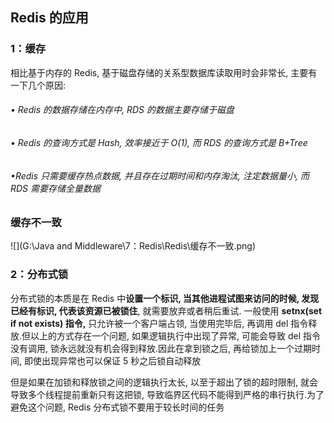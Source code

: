 ## Redis 的应用

### 1：缓存

相比基于内存的 Redis, 基于磁盘存储的关系型数据库读取⽤时会⾮常⻓, 主要有⼀下⼏个原因:

###### • Redis 的数据存储在内存中, RDS 的数据主要存储于磁盘

###### • Redis 的查询⽅式是 Hash, 效率接近于 O(1), ⽽ RDS 的查询⽅式是 B+Tree

###### •Redis 只需要缓存热点数据, 并且存在过期时间和内存淘汰, 注定数据量⼩, ⽽ RDS 需要存储全量数据



### 缓存不一致

![](G:\Java and Middleware\7：Redis\Redis\缓存不一致.png)



### 2：分布式锁

分布式锁的本质是在 Redis 中**设置⼀个标识, 当其他进程试图来访问的时候, 发现已经有标识, 代表该资源已被锁住**, 就需要放弃或者稍后重试.
⼀般使⽤ **setnx(set if not exists) 指令,** 只允许被⼀个客户端占领, 当使⽤完毕后, 再调⽤ del 指令释放.但以上的⽅式存在⼀个问题, 如果逻辑执⾏中出现了异常, 可能会导致 del 指令没有调⽤, 锁永远就没有机会得到释放.因此在拿到锁之后, 再给锁加上⼀个过期时间, 即使出现异常也可以保证 5 秒之后锁⾃动释放

但是如果在加锁和释放锁之间的逻辑执⾏太⻓, 以⾄于超出了锁的超时限制, 就会导致多个线程提前重新只有这把锁, 导致临界区代码不能得到严格的串⾏执⾏.为了避免这个问题, Redis 分布式锁不要⽤于较⻓时间的任务





